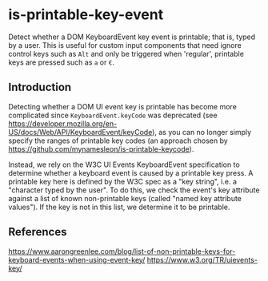 # is-printable-key-event

Detect whether a DOM KeyboardEvent key event is printable; that is, typed by a user. This is useful for custom input components that need ignore control keys such as `Alt` and only be triggered when 'regular', printable keys are pressed such as `a` or `€`.

## Introduction

Detecting whether a DOM UI event key is printable has become more complicated since `KeyboardEvent.keyCode` was deprecated (see https://developer.mozilla.org/en-US/docs/Web/API/KeyboardEvent/keyCode), as you can no longer simply specify the ranges of printable key codes (an approach chosen by https://github.com/mynamesleon/is-printable-keycode).

Instead, we rely on the W3C UI Events KeyboardEvent specification to determine whether a keyboard event is caused by a printable key press. A printable key here is defined by the W3C spec as a "key string", i.e. a "character typed by the user". To do this, we check the event's key attribute against a list of known non-printable keys (called "named key attribute values"). If the key is not in this list, we determine it to be printable.

## References

https://www.aarongreenlee.com/blog/list-of-non-printable-keys-for-keyboard-events-when-using-event-key/
https://www.w3.org/TR/uievents-key/
